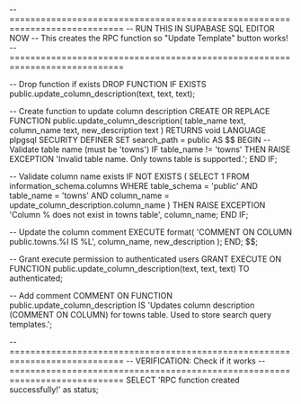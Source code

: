 -- ============================================================================
-- RUN THIS IN SUPABASE SQL EDITOR NOW
-- This creates the RPC function so "Update Template" button works!
-- ============================================================================

-- Drop function if exists
DROP FUNCTION IF EXISTS public.update_column_description(text, text, text);

-- Create function to update column description
CREATE OR REPLACE FUNCTION public.update_column_description(
  table_name text,
  column_name text,
  new_description text
)
RETURNS void
LANGUAGE plpgsql
SECURITY DEFINER
SET search_path = public
AS $$
BEGIN
  -- Validate table name (must be 'towns')
  IF table_name != 'towns' THEN
    RAISE EXCEPTION 'Invalid table name. Only towns table is supported.';
  END IF;

  -- Validate column name exists
  IF NOT EXISTS (
    SELECT 1 FROM information_schema.columns
    WHERE table_schema = 'public'
      AND table_name = 'towns'
      AND column_name = update_column_description.column_name
  ) THEN
    RAISE EXCEPTION 'Column % does not exist in towns table', column_name;
  END IF;

  -- Update the column comment
  EXECUTE format(
    'COMMENT ON COLUMN public.towns.%I IS %L',
    column_name,
    new_description
  );
END;
$$;

-- Grant execute permission to authenticated users
GRANT EXECUTE ON FUNCTION public.update_column_description(text, text, text) TO authenticated;

-- Add comment
COMMENT ON FUNCTION public.update_column_description IS 'Updates column description (COMMENT ON COLUMN) for towns table. Used to store search query templates.';

-- ============================================================================
-- VERIFICATION: Check if it works
-- ============================================================================
SELECT 'RPC function created successfully!' as status;

